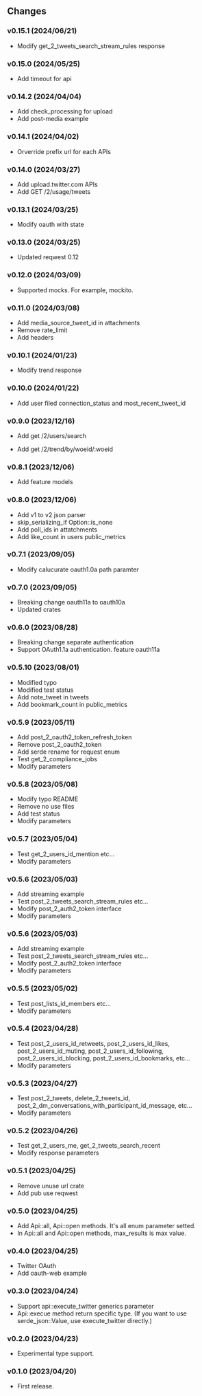 ## Changes

### v0.15.1 (2024/06/21)
* Modify get_2_tweets_search_stream_rules response

### v0.15.0 (2024/05/25)
* Add timeout for api

### v0.14.2 (2024/04/04)
* Add check_processing for upload
* Add post-media example

### v0.14.1 (2024/04/02)
* Orverride prefix url for each APIs

### v0.14.0 (2024/03/27)
* Add upload.twitter.com APIs
* Add GET /2/usage/tweets

### v0.13.1 (2024/03/25)
* Modify oauth with state

### v0.13.0 (2024/03/25)
* Updated reqwest 0.12

### v0.12.0 (2024/03/09)
* Supported mocks. For example, mockito.

### v0.11.0 (2024/03/08)
* Add media_source_tweet_id in attachments
* Remove rate_limit
* Add headers

### v0.10.1 (2024/01/23)
* Modify trend response

### v0.10.0 (2024/01/22)
* Add user filed connection_status and most_recent_tweet_id

### v0.9.0 (2023/12/16)
* Add get /2/users/search
- Add get /2/trend/by/woeid/:woeid

### v0.8.1 (2023/12/06)
* Add feature models

### v0.8.0 (2023/12/06)
* Add v1 to v2 json parser
* skip_serializing_if Option::is_none
* Add poll_ids in attatchments 
* Add like_count in users public_metrics

### v0.7.1 (2023/09/05)
* Modify calucurate oauth1.0a path paramter

### v0.7.0 (2023/09/05)
* Breaking change oauth11a to oauth10a
* Updated crates

### v0.6.0 (2023/08/28)
* Breaking change separate authentication
* Support OAuth1.1a authentication. feature oauth11a

### v0.5.10 (2023/08/01)
* Modified typo
* Modified test status
* Add note_tweet in tweets
* Add bookmark_count in public_metrics

### v0.5.9 (2023/05/11)
* Add post_2_oauth2_token_refresh_token
* Remove post_2_oauth2_token
* Add serde rename for request enum
* Test get_2_compliance_jobs
* Modify parameters

### v0.5.8 (2023/05/08)
* Modify typo README
* Remove no use files
* Add test status
* Modify parameters

### v0.5.7 (2023/05/04)
* Test get_2_users_id_mention etc...
* Modify parameters

### v0.5.6 (2023/05/03)
* Add streaming example
* Test post_2_tweets_search_stream_rules etc...
* Modify post_2_auth2_token interface
* Modify parameters

### v0.5.6 (2023/05/03)
* Add streaming example
* Test post_2_tweets_search_stream_rules etc...
* Modify post_2_auth2_token interface
* Modify parameters

### v0.5.5 (2023/05/02)
* Test post_lists_id_members etc...
* Modify parameters

### v0.5.4 (2023/04/28)
* Test post_2_users_id_retweets, post_2_users_id_likes, post_2_users_id_muting, post_2_users_id_following, post_2_users_id_blocking, post_2_users_id_bookmarks, etc...
* Modify parameters

### v0.5.3 (2023/04/27)
* Test post_2_tweets, delete_2_tweets_id, post_2_dm_conversations_with_participant_id_message, etc...
* Modify parameters

### v0.5.2 (2023/04/26)
* Test get_2_users_me, get_2_tweets_search_recent
* Modify response parameters

### v0.5.1 (2023/04/25)
* Remove unuse url crate
* Add pub use reqwest

### v0.5.0 (2023/04/25)
* Add Api::all, Api::open methods. It's all enum parameter setted.
* In Api::all and Api::open methods, max_results is max value.

### v0.4.0 (2023/04/25)
* Twitter OAuth
* Add oauth-web example

### v0.3.0 (2023/04/24)
* Support api::execute_twitter generics parameter
* Api::execue method return specific type. (If you want to use serde_json::Value, use execute_twitter directly.)

### v0.2.0 (2023/04/23)
* Experimental type support.

### v0.1.0 (2023/04/20)
* First release.